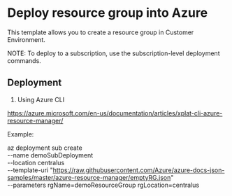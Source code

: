 # Deploy resource group into Azure

This template allows you to create a resource group in Customer Environment.

NOTE:  To deploy to a subscription, use the subscription-level deployment commands.


## Deployment

1. Using Azure CLI

  https://azure.microsoft.com/en-us/documentation/articles/xplat-cli-azure-resource-manager/

Example:

az deployment sub create \
  --name demoSubDeployment \
  --location centralus \
  --template-uri "https://raw.githubusercontent.com/Azure/azure-docs-json-samples/master/azure-resource-manager/emptyRG.json" \
  --parameters rgName=demoResourceGroup rgLocation=centralus
  
